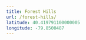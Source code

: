 ```yaml
---
title: Forest Hills
url: /forest-hills/
latitude: 40.419791100000005
longitude: -79.8500487
---
```

